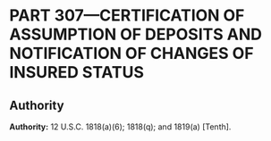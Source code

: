 # PART 307—CERTIFICATION OF ASSUMPTION OF DEPOSITS AND NOTIFICATION OF CHANGES OF INSURED STATUS


## Authority

**Authority:** 12 U.S.C. 1818(a)(6); 1818(q); and 1819(a) [Tenth].


